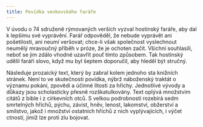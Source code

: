```yaml
---
title: Povídka venkovského faráře
---
```


V úvodu o 74 sdruženě rýmovaných verších vyzval hostinský faráře, aby dal k lepšímu své vyprávění. Farář odpověděl, že nebude vyprávět ani pošetilosti, ani neumí veršovat; chce-li však společnost vyslechnout neumělý mravoučný příběh v próze, že je ochoten začít. Všichni souhlasili, neboť se jim zdálo vhodné uzavřít pouť tímto způsobem. Tak hostinský udělil faráři slovo, když mu byl šeptem doporučil, aby hleděl být stručný.

Následuje prozaický text, který by zabral kolem jednoho sta knižních stránek. Není to ve skutečnosti povídka, nýbrž náboženský traktát o významu pokání, zpovědi a účinné lítosti za hříchy. Jednotlivé vývody a důkazy jsou scholasticky přesně rozškatulkovány. Text oplývá množstvím citátů z bible i z církevních otců. S velkou podrobností rozebírá sedm smrtelných hříchů, pýchu, závist, hněv, lenost, lakomství, obžerství a smilstvo, jakož i množství ostatních hříchů z nich vyplývajících, i výčet ctností, jimiž lze proti zlu bojovat.
